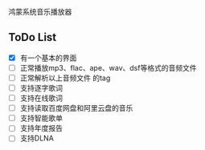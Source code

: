 鸿蒙系统音乐播放器

## ToDo List
- [x] 有一个基本的界面
- [ ] 正常播放mp3、flac、ape、wav、dsf等格式的音频文件
- [ ] 正常解析以上音频文件 的tag
- [ ] 支持逐字歌词
- [ ] 支持在线歌词
- [ ] 支持读取百度网盘和阿里云盘的音乐
- [ ] 支持智能歌单
- [ ] 支持年度报告
- [ ] 支持DLNA
